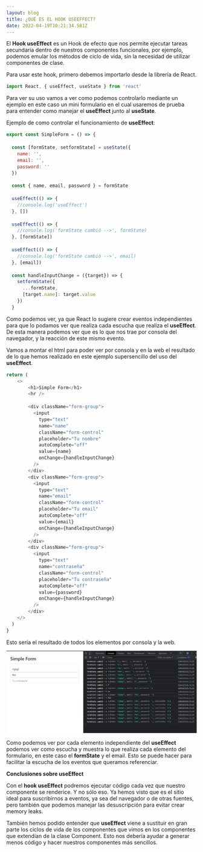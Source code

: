```yaml
---
layout: blog
title: ¿QUÉ ES EL HOOK USEEFFECT?
date: 2022-04-19T10:21:34.581Z
---
```

<!--StartFragment-->

El **Hook useEffect** es un Hook de efecto que nos permite ejecutar tareas secundaria dentro de nuestros componentes funcionales, por ejemplo, podemos emular los métodos de ciclo de vida, sin la necesidad de utilizar componentes de clase.

<!--EndFragment-->

<!--StartFragment-->

Para usar este hook, primero debemos importarlo desde la librería de React.

<!--EndFragment-->

```javascript
import React, { useEffect, useState } from 'react'
```

<!--StartFragment-->

Para ver su uso vamos a ver como podemos controlarlo mediante un ejemplo en este caso un mini formulario en el cual usaremos de prueba para entender como manejar el **useEffect** junto al **useState**. 

Ejemplo de como controlar el funcionamiento de **useEffect**:

<!--EndFragment-->

```javascript
export const SimpleForm = () => {

  const [formState, setformState] = useState({
    name: '',
    email: '',
    password: ''
  })

  const { name, email, password } = formState

  useEffect(() => {
    //console.log('useEffect')
  }, [])

  useEffect(() => {
    //console.log('formState cambió -->', formState)
  }, [formState])

  useEffect(() => {
    //console.log('formState cambió -->', email)
  }, [email])

  const handleInputChange = ({target}) => {
    setformState({
      ...formState,
      [target.name]: target.value
    })
  } 
```

<!--StartFragment-->

Como podemos ver, ya que React lo sugiere crear eventos independientes para que lo podamos ver que realiza cada escucha que realiza el **useEffect**. De esta manera podemos ver que es lo que nos trae por consola del navegador, y la reacción de este mismo evento.

<!--EndFragment-->

<!--StartFragment-->

Vamos a montar el html para poder ver por consola y en la web el resultado de lo que hemos realizado en este ejemplo supersencillo del uso del **useEffect**.

<!--EndFragment-->

```javascript
return (
    <>
        <h1>Simple Form</h1>
        <hr />

        <div className="form-group">
          <input 
            type="text"
            name="name"
            className="form-control"
            placeholder="Tu nombre"
            autoComplete="off"
            value={name}
            onChange={handleInputChange} 
          />
        </div>
        <div className="form-group">
          <input 
            type="text"
            name="email"
            className="form-control"
            placeholder="Tu email"
            autoComplete="off"
            value={email}
            onChange={handleInputChange} 
          />
        </div>
        <div className="form-group">
          <input 
            type="text"
            name="contraseña"
            className="form-control"
            placeholder="Tu contraseña"
            autoComplete="off"
            value={password}
            onChange={handleInputChange} 
          />
        </div>
    </>
  )
}
```

<!--StartFragment-->

Esto sería el resultado de todos los elementos por consola y la web.

<!--EndFragment-->

![](/content/blog/screenshot-2022-04-19-123342.png)

<!--StartFragment-->

Como podemos ver por cada elemento independiente del **useEffect** podemos ver como escucha y muestra lo que realiza cada elemento del formulario, en este caso el **formState** y el email. Esto se puede hacer para facilitar la escucha de los eventos que queramos referenciar.

<!--EndFragment-->

<!--StartFragment-->

**Conclusiones sobre useEffect**


Con el **hook useEffect** podremos ejecutar código cada vez que nuestro componente se renderice. Y no sólo eso. Ya hemos visto que es el sitio ideal para suscribirnos a eventos, ya sea del navegador o de otras fuentes, pero también que podemos manejar las desuscripción para evitar crear memory leaks.

También hemos podido entender que **useEffect** viene a sustituir en gran parte los ciclos de vida de los componentes que vimos en los componentes que extendían de la clase Component. Esto nos debería ayudar a generar menos código y hacer nuestros componentes más sencillos.

<!--EndFragment-->
